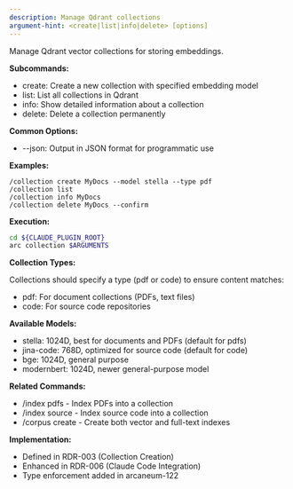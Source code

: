 ```yaml
---
description: Manage Qdrant collections
argument-hint: <create|list|info|delete> [options]
---
```


Manage Qdrant vector collections for storing embeddings.

**Subcommands:**

- create: Create a new collection with specified embedding model
- list: List all collections in Qdrant
- info: Show detailed information about a collection
- delete: Delete a collection permanently

**Common Options:**

- --json: Output in JSON format for programmatic use

**Examples:**

```text
/collection create MyDocs --model stella --type pdf
/collection list
/collection info MyDocs
/collection delete MyDocs --confirm
```

**Execution:**

```bash
cd ${CLAUDE_PLUGIN_ROOT}
arc collection $ARGUMENTS
```

**Collection Types:**

Collections should specify a type (pdf or code) to ensure content matches:
- pdf: For document collections (PDFs, text files)
- code: For source code repositories

**Available Models:**

- stella: 1024D, best for documents and PDFs (default for pdfs)
- jina-code: 768D, optimized for source code (default for code)
- bge: 1024D, general purpose
- modernbert: 1024D, newer general-purpose model

**Related Commands:**

- /index pdfs - Index PDFs into a collection
- /index source - Index source code into a collection
- /corpus create - Create both vector and full-text indexes

**Implementation:**

- Defined in RDR-003 (Collection Creation)
- Enhanced in RDR-006 (Claude Code Integration)
- Type enforcement added in arcaneum-122
